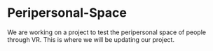 # Peripersonal-Space

We are working on a project to test the peripersonal space of people through VR.
This is where we will be updating our project.
